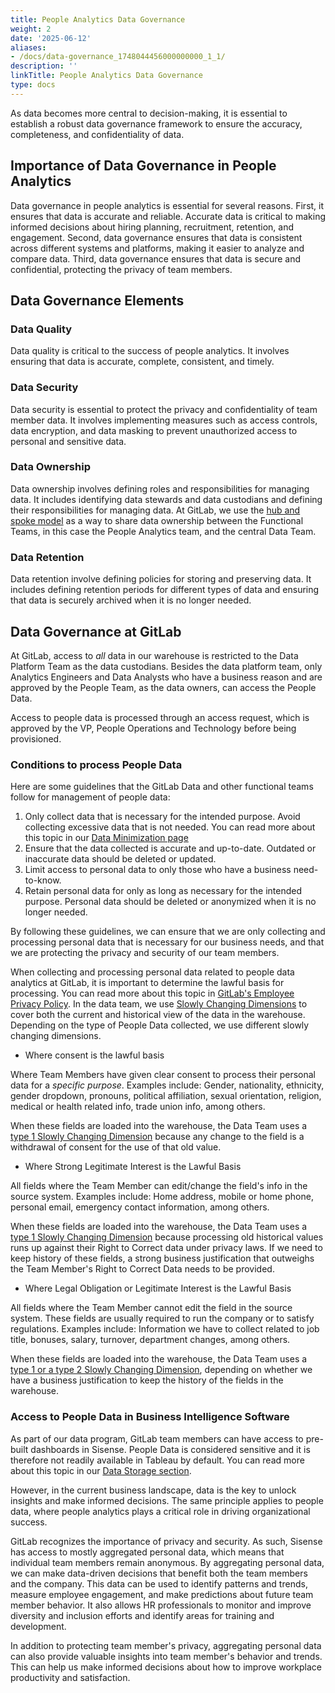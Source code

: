 ```yaml
---
title: People Analytics Data Governance
weight: 2
date: '2025-06-12'
aliases:
- /docs/data-governance_1748044456000000000_1_1/
description: ''
linkTitle: People Analytics Data Governance
type: docs
---
```


As data becomes more central to decision-making, it is essential to establish a robust data governance framework to ensure the accuracy, completeness, and confidentiality of data.

## Importance of Data Governance in People Analytics

Data governance in people analytics is essential for several reasons. First, it ensures that data is accurate and reliable. Accurate data is critical to making informed decisions about hiring planning, recruitment, retention, and engagement. Second, data governance ensures that data is consistent across different systems and platforms, making it easier to analyze and compare data. Third, data governance ensures that data is secure and confidential, protecting the privacy of team members.

## Data Governance Elements

### Data Quality

Data quality is critical to the success of people analytics. It involves ensuring that data is accurate, complete, consistent, and timely.

### Data Security

Data security is essential to protect the privacy and confidentiality of team member data. It involves implementing measures such as access controls, data encryption, and data masking to prevent unauthorized access to personal and sensitive data.

### Data Ownership

Data ownership involves defining roles and responsibilities for managing data. It includes identifying data stewards and data custodians and defining their responsibilities for managing data. At GitLab, we use the [hub and spoke model](/handbook/enterprise-data/#how-data-teams-work-together) as a way to share data ownership between the Functional Teams, in this case the People Analytics team, and the central Data Team.

### Data Retention

Data retention involve defining policies for storing and preserving data. It includes defining retention periods for different types of data and ensuring that data is securely archived when it is no longer needed.

## Data Governance at GitLab

At GitLab, access to *all* data in our warehouse is restricted to the Data Platform Team as the data custodians. Besides the data platform team, only Analytics Engineers and Data Analysts who have a business reason and are approved by the People Team, as the data owners, can access the People Data.

Access to people data is processed through an access request, which is approved by the VP, People Operations and Technology before being provisioned.

### Conditions to process People Data

Here are some guidelines that the GitLab Data and other functional teams follow for management of people data:

1. Only collect data that is necessary for the intended purpose. Avoid collecting excessive data that is not needed. You can read more about this topic in our [Data Minimization page](/handbook/enterprise-data/how-we-work/new-data-source/#data-minimisation)
1. Ensure that the data collected is accurate and up-to-date. Outdated or inaccurate data should be deleted or updated.
1. Limit access to personal data to only those who have a business need-to-know.
1. Retain personal data for only as long as necessary for the intended purpose. Personal data should be deleted or anonymized when it is no longer needed.

By following these guidelines, we can ensure that we are only collecting and processing personal data that is necessary for our business needs, and that we are protecting the privacy and security of our team members.

When collecting and processing personal data related to people data analytics at GitLab, it is important to determine the lawful basis for processing. You can read more about this topic in [GitLab's Employee Privacy Policy](/handbook/legal/privacy/employee-privacy-policy/). In the data team, we use [Slowly Changing Dimensions](/handbook/enterprise-data/platform/edw/#slowly-changing-dimensions--snapshots) to cover both the current and historical view of the data in the warehouse. Depending on the type of People Data collected, we use different slowly changing dimensions.

- Where consent is the lawful basis

Where Team Members have given clear consent to process their personal data for a *specific purpose*. Examples include: Gender, nationality, ethnicity, gender dropdown, pronouns, political affiliation, sexual orientation, religion, medical or health related info, trade union info, among others.

When these fields are loaded into the warehouse, the Data Team uses a [type 1 Slowly Changing Dimension](/handbook/enterprise-data/platform/edw/#slowly-changing-dimensions--snapshots) because any change to the field is a withdrawal of consent for the use of that old value.

- Where Strong Legitimate Interest is the Lawful Basis

All fields where the Team Member can edit/change the field's info in the source system. Examples include: Home address, mobile or home phone, personal email, emergency contact information, among others.

When these fields are loaded into the warehouse, the Data Team uses a [type 1 Slowly Changing Dimension](/handbook/enterprise-data/platform/edw/#slowly-changing-dimensions--snapshots) because processing old historical values runs up against their Right to Correct data under privacy laws. If we need to keep history of these fields, a strong business justification that outweighs the Team Member's Right to Correct Data needs to be provided.

- Where Legal Obligation or Legitimate Interest is the Lawful Basis

All fields where the Team Member cannot edit the field in the source system. These fields are usually required to run the company or to satisfy regulations. Examples include: Information we have to collect related to job title, bonuses, salary, turnover, department changes, among others.

When these fields are loaded into the warehouse, the Data Team uses a [type 1 or a type 2 Slowly Changing Dimension](/handbook/enterprise-data/platform/edw/#slowly-changing-dimensions--snapshots), depending on whether we have a business justification to keep the history of the fields in the warehouse.

### Access to People Data in Business Intelligence Software

As part of our data program,  GitLab team members can have access to pre-built dashboards in Sisense. People Data is considered sensitive and it is therefore not readily available in Tableau by default. You can read more about this topic in our [Data Storage section](/handbook/enterprise-data/platform/#data-storage).

However, in the current business landscape, data is the key to unlock insights and make informed decisions. The same principle applies to people data, where people analytics plays a critical role in driving organizational success.

GitLab recognizes the importance of privacy and security. As such, Sisense has access to mostly aggregated personal data, which means that individual team members remain anonymous. By aggregating personal data, we can make data-driven decisions that benefit both the team members and the company. This data can be used to identify patterns and trends, measure employee engagement, and make predictions about future team member behavior. It also allows HR professionals to monitor and improve diversity and inclusion efforts and identify areas for training and development.

In addition to protecting team member's privacy, aggregating personal data can also provide valuable insights into team member's behavior and trends. This can help us make informed decisions about how to improve workplace productivity and satisfaction.
